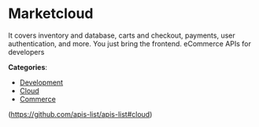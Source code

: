 # Marketcloud


It covers inventory and database, carts and checkout, payments, user authentication, and more.  You just bring the frontend. eCommerce APIs for developers



**Categories**:
- [Development](https://github.com/apis-list/apis-list#development)
- [Cloud](https://github.com/apis-list/apis-list#cloud)
- [Commerce](https://github.com/apis-list/apis-list#commerce)



(https://github.com/apis-list/apis-list#cloud)






